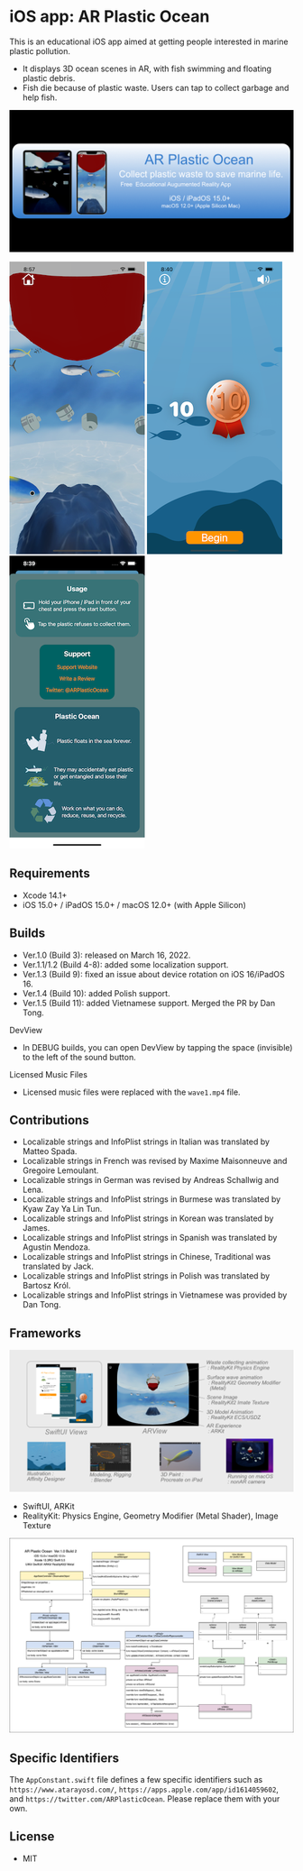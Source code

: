 # iOS app: AR Plastic Ocean

This is an educational iOS app aimed at getting people interested in marine plastic pollution.

- It displays 3D ocean scenes in AR, with fish swimming and floating plastic debris.
- Fish die because of plastic waste. Users can tap to collect garbage and help fish.

![Image](images/arplastic_banner.png)

![Image](images/ss1.png)
![Image](images/ss2.png)
![Image](images/ss3.png)

## Requirements

- Xcode 14.1+
- iOS 15.0+ / iPadOS 15.0+ / macOS 12.0+ (with Apple Silicon)

## Builds

- Ver.1.0 (Build 3): released on March 16, 2022.
- Ver.1.1/1.2 (Build 4-8): added some localization support.
- Ver.1.3 (Build 9): fixed an issue about device rotation on iOS 16/iPadOS 16.
- Ver.1.4 (Build 10): added Polish support.
- Ver.1.5 (Build 11): added Vietnamese support. Merged the PR by Dan Tong.

DevView

- In DEBUG builds, you can open DevView by tapping the space (invisible) to the left of the sound button.

Licensed Music Files

- Licensed music files were replaced with the `wave1.mp4` file.

## Contributions

- Localizable strings and InfoPlist strings in Italian was translated by Matteo Spada.
- Localizable strings in French was revised by Maxime Maisonneuve and Gregoire Lemoulant. 
- Localizable strings in German was revised by Andreas Schallwig and Lena.
- Localizable strings and InfoPlist strings in Burmese was translated by Kyaw Zay Ya Lin Tun.
- Localizable strings and InfoPlist strings in Korean was translated by James.
- Localizable strings and InfoPlist strings in Spanish was translated by Agustin Mendoza.
- Localizable strings and InfoPlist strings in Chinese, Traditional was translated by Jack.
- Localizable strings and InfoPlist strings in Polish was translated by Bartosz Król.
- Localizable strings and InfoPlist strings in Vietnamese was provided by Dan Tong.

## Frameworks

![Image](images/arplastic_tech.png)

- SwiftUI, ARKit
- RealityKit: Physics Engine, Geometry Modifier (Metal Shader), Image Texture

![Image](images/arplastic_structure.png)

## Specific Identifiers

The `AppConstant.swift` file defines a few specific identifiers such as `https://www.atarayosd.com/`, `https://apps.apple.com/app/id1614059602`, and `https://twitter.com/ARPlasticOcean`.
Please replace them with your own.

## License

- MIT
